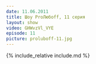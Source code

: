 ```yaml
---
date: 11.06.2011
title: Шоу ProЛюбoff, 11 серия
layout: show
video: GHWvzVl_VYE
episode: 11
picture: proluboff-11.jpg
---
```


{% include_relative include.md %}
